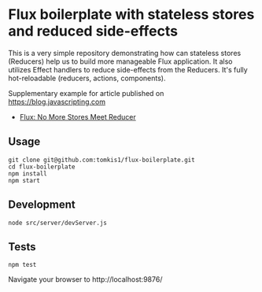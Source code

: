 # Flux boilerplate with stateless stores and reduced side-effects

This is a very simple repository demonstrating how can stateless stores (Reducers) help us to build
more manageable Flux application. It also utilizes Effect handlers to reduce side-effects from the
Reducers. It's fully hot-reloadable (reducers, actions, components).

Supplementary example for article published on https://blog.javascripting.com

- [Flux: No More Stores Meet Reducer](https://blog.javascripting.com/2015/06/19/flux-no-more-stores-meet-reducer/)


## Usage
```
git clone git@github.com:tomkis1/flux-boilerplate.git
cd flux-boilerplate
npm install
npm start
```

## Development
```
node src/server/devServer.js
```

## Tests
```
npm test
```
Navigate your browser to http://localhost:9876/
